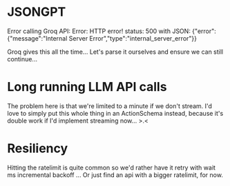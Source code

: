# JSONGPT

Error calling Groq API: Error: HTTP error! status: 500 with JSON: {"error":{"message":"Internal Server Error","type":"internal_server_error"}}

Groq gives this all the time... Let's parse it ourselves and ensure we can still continue...

# Long running LLM API calls

The problem here is that we're limited to a minute if we don't stream. I'd love to simply put this whole thing in an ActionSchema instead, because it's double work if I'd implement streaming now... >.<

# Resiliency

Hitting the ratelimit is quite common so we'd rather have it retry with wait ms incremental backoff ... Or just find an api with a bigger ratelimit, for now.
